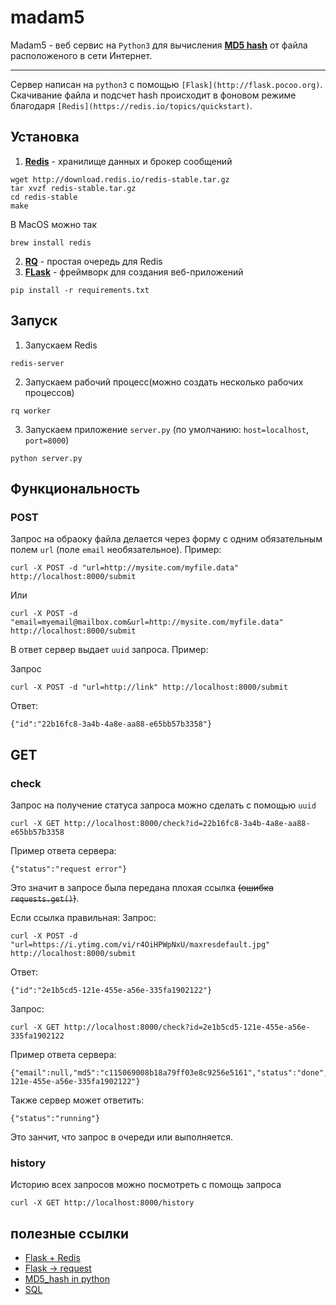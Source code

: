 # madam5
Madam5 - веб сервис на `Python3` для вычисления [**MD5 hash**](https://ru.wikipedia.org/wiki/MD5) от файла расположеного в сети Интернет. 

---
Сервер написан на `python3` с помощью `[Flask](http://flask.pocoo.org)`. 
Скачивание файла и подсчет hash происходит в фоновом режиме благодаря `[Redis](https://redis.io/topics/quickstart)`.



## Установка
1. [**Redis**](https://redis.io/topics/quickstart) - хранилище данных и брокер сообщений
```
wget http://download.redis.io/redis-stable.tar.gz
tar xvzf redis-stable.tar.gz
cd redis-stable
make
```

В MacOS можно так
```
brew install redis
```

2. [**RQ**](https://python-rq.org) - простая очередь для Redis  
3. [**FLask**](http://flask.pocoo.org) - фреймворк для создания веб-приложений
```
pip install -r requirements.txt
```

## Запуск

1. Запускаем Redis
```
redis-server
```
2. Запускаем рабочий процесс(можно создать несколько рабочих процессов)
```
rq worker
```
3. Запускаем приложение `server.py` (по умолчанию: `host=localhost`, `port=8000`)
```
python server.py
```

## Функциональность 

### POST
Запрос на обраоку файла делается через форму с одним обязательным полем `url` (поле `email` необязательное). Пример:
```
curl -X POST -d "url=http://mysite.com/myfile.data" http://localhost:8000/submit
```
Или
```
curl -X POST -d "email=myemail@mailbox.com&url=http://mysite.com/myfile.data" http://localhost:8000/submit
```
В ответ сервер выдает `uuid` запроса. Пример:

Запрос
```
curl -X POST -d "url=http://link" http://localhost:8000/submit
```
Ответ:
```
{"id":"22b16fc8-3a4b-4a8e-aa88-e65bb57b3358"}
```
## GET 

### check
Запрос на получение статуса запроса можно сделать с помощью `uuid`
```
curl -X GET http://localhost:8000/check?id=22b16fc8-3a4b-4a8e-aa88-e65bb57b3358
```
Пример ответа сервера:
```
{"status":"request error"}
```
Это значит в запросе была передана плохая ссылка ~~(ошибка `requests.get()`)~~.

Если ссылка правильная:
Запрос:
```
curl -X POST -d "url=https://i.ytimg.com/vi/r4OiHPWpNxU/maxresdefault.jpg" http://localhost:8000/submit
```
Ответ:
```
{"id":"2e1b5cd5-121e-455e-a56e-335fa1902122"}
```
Запрос:
```
curl -X GET http://localhost:8000/check?id=2e1b5cd5-121e-455e-a56e-335fa1902122
```
Пример ответа сервера:
```
{"email":null,"md5":"c115069008b18a79ff03e8c9256e5161","status":"done","url":"https://i.ytimg.com/vi/r4OiHPWpNxU/maxresdefault.jpg","uuid":"2e1b5cd5-121e-455e-a56e-335fa1902122"}
```
Также сервер может ответить:
```
{"status":"running"}
```
Это занчит, что запрос в очереди или выполняется. 


### history 
Историю всех запросов можно посмотреть с помощь запроса 
```
curl -X GET http://localhost:8000/history
```

## полезные ссылки
* [Flask + Redis](https://habr.com/en/post/307140/)
* [Flask -> request](http://flask.pocoo.org/docs/0.12/api/?highlight=request#flask.request)
* [MD5_hash in python](https://stackoverflow.com/questions/49958006/python-3-create-md5-hash)
* [SQL](https://www.w3schools.com/sql/sql_datatypes.asp)
